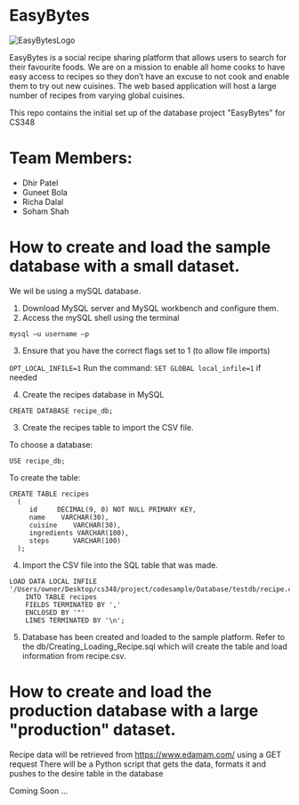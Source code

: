 # EasyBytes

![EasyBytesLogo](https://user-images.githubusercontent.com/65190493/214759224-2ca6f9b6-a8b6-4b7c-9a8f-bf91a9ab50f5.png)

EasyBytes is a social recipe sharing platform that allows users to search for their favourite foods. We are on a mission to enable all home cooks to have easy access to recipes so they don’t have an excuse to not cook and enable them to try out new cuisines. The web based application will host a large number of recipes from varying global cuisines.

This repo contains the initial set up of the database project "EasyBytes" for CS348

# Team Members:
- Dhir Patel
- Guneet Bola
- Richa Dalal
- Soham Shah

# How to create and load the sample database with a small dataset.

We wil be using a mySQL database.

1) Download MySQL server and MySQL workbench and configure them.
2) Access the mySQL shell using the terminal

```mysql –u username –p```

3) Ensure that you have the correct flags set to 1 (to allow file imports)

```OPT_LOCAL_INFILE=1```
Run the command: ```SET GLOBAL local_infile=1``` if needed

4) Create the recipes database in MySQL

```CREATE DATABASE recipe_db;```

3) Create the recipes table to import the CSV file.

To choose a database:

```USE recipe_db;```

To create the table:

```
CREATE TABLE recipes
  ( 
     id     DECIMAL(9, 0) NOT NULL PRIMARY KEY, 
     name    VARCHAR(30), 
     cuisine    VARCHAR(30), 
     ingredients VARCHAR(100), 
     steps      VARCHAR(100) 
  );
  ```

4) Import the CSV file into the SQL table that was made.

```
LOAD DATA LOCAL INFILE '/Users/owner/Desktop/cs348/project/codesample/Database/testdb/recipe.csv' 
	INTO TABLE recipes 
	FIELDS TERMINATED BY ',' 
	ENCLOSED BY '"'
	LINES TERMINATED BY '\n';
```
  
5) Database has been created and loaded to the sample platform. Refer to the db/Creating_Loading_Recipe.sql which will create the table and load information from recipe.csv.

# How to create and load the production database with a large "production" dataset.

Recipe data will be retrieved from https://www.edamam.com/ using a GET request
There will be a Python script that gets the data, formats it and pushes to the desire table in the database

Coming Soon ...